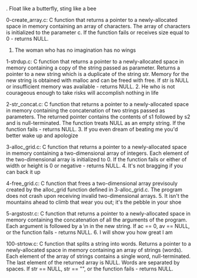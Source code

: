 . Float like a butterfly, sting like a bee

0-create_array.c: C function that returns a pointer to a newly-allocated space in memory containing an array of characters.
The array of characters is initialized to the parameter c.
If the function fails or receives size equal to 0 - returns NULL.
1. The woman who has no imagination has no wings

1-strdup.c: C function that returns a pointer to a newly-allocated space in memory containing a copy of the string passed as parameter.
Returns a pointer to a new string which is a duplicate of the string str.
Memory for the new string is obtained with malloc and can be freed with free.
If str is NULL or insufficient memory was available - returns NULL.
2. He who is not courageous enough to take risks will accomplish nothing in life

2-str_concat.c: C function that returns a pointer to a newly-allocated space in memory containing the concatenation of two strings passed as parameters.
The returned pointer contains the contents of s1 followed by s2 and is null-terminated.
The function treats NULL as an empty string.
If the function fails - returns NULL.
3. If you even dream of beating me you'd better wake up and apologize

3-alloc_grid.c: C function that returns a pointer to a newly-allocated space in memory containing a two-dimensional array of integers.
Each element of the two-dimensional array is initialized to 0.
If the function fails or either of width or height is 0 or negative - returns NULL.
4. It's not bragging if you can back it up

4-free_grid.c: C function that frees a two-dimensional array previsouly created by the alloc_grid function defined in 3-alloc_grid.c.
The program does not crash upon receiving invalid two-dimensional arrays.
5. It isn't the mountains ahead to climb that wear you out; it's the pebble in your shoe

5-argstostr.c: C function that returns a pointer to a newly-allocated space in memory containing the concatenation of all the arguments of the program.
Each argument is followed by a \n in the new string.
If ac == 0, av == NULL, or the function fails - returns NULL.
6. I will show you how great I am

100-strtow.c: C function that splits a string into words.
Returns a pointer to a newly-allocated space in memory containing an array of strings (words).
Each element of the array of strings contains a single word, null-terminated.
The last element of the returned array is NULL.
Words are separated by spaces.
If str == NULL, str == "", or the function fails - returns NULL.
